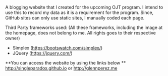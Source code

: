 A blogging website that I created for the upcoming OJT program. I intend to use this to record my data as it is a requirement for the program. Since, GitHub sites can only use static sites, I manually coded each page.

Third Party frameworks used: 
(All these frameworks, including the image at the homepage, does not belong to me. All rights goes to their respective owner)
- Simplex (https://bootswatch.com/simplex/)
- JQuery (https://jquery.com/)


**You can access the website by using the links below **
http://singleparadox.github.io or http://glennperez.me

